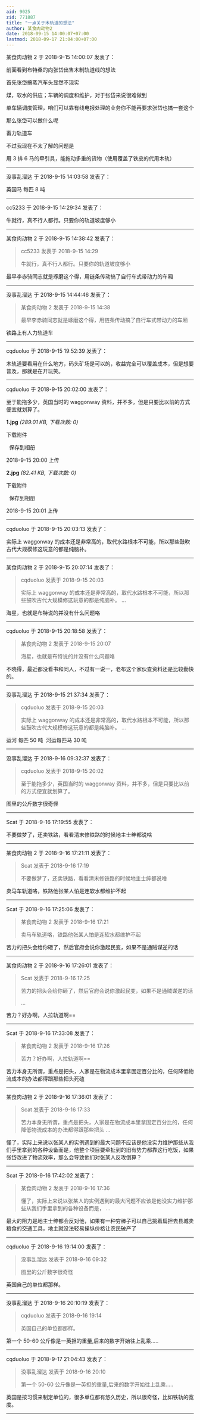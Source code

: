 ```yaml
---
aid: 9025
zid: 771887
title: "一点关于木轨道的想法"
author: 某食肉动物2
date: 2018-09-15 14:00:07+07:00
lastmod: 2018-09-17 21:04:00+07:00
---
```


某食肉动物 2 于 2018-9-15 14:00:07 发表了：

前面看到布特桑的向张岱出售木制轨道线的想法

首先张岱搞蒸汽车头显然不现实

煤，软水的供应；车辆的调度和维护，对于张岱来说很难做到

单车辆调度管理，咱们可以靠有线电报处理的业务你不能再要求张岱也搞一套这个

那么张岱可以做什么呢

畜力轨道车

不过我现在不太了解的问题是

用 3 排 6 马的牵引具，能拖动多重的货物（使用覆盖了铁皮的代用木轨）

---

没事乱溜达 于 2018-9-15 14:03:58 发表了：

英国马 每匹 8 吨

---

cc5233 于 2018-9-15 14:29:34 发表了：

牛就行，真不行人都行。只要你的轨道坡度够小

---

某食肉动物 2 于 2018-9-15 14:38:42 发表了：

> cc5233 发表于 2018-9-15 14:29
>
> 牛就行，真不行人都行。只要你的轨道坡度够小

最早李赤骑同志就是琢磨这个得，用链条传动搞了自行车式带动力的车厢

---

没事乱溜达 于 2018-9-15 14:44:46 发表了：

> 某食肉动物 2 发表于 2018-9-15 14:38
>
> 最早李赤骑同志就是琢磨这个得，用链条传动搞了自行车式带动力的车厢

铁路上有人力轨道车

---

cqduoluo 于 2018-9-15 19:52:39 发表了：

木轨道要看用在什么地方，码头矿场是可以的，收益完全可以覆盖成本，但是想要普及，那就是在开玩笑。

---

cqduoluo 于 2018-9-15 20:02:00 发表了：

至于能拖多少，英国当时的 waggonway 资料，并不多，但是只要比以前的方式便宜就划算了。

**1.jpg** _(289.01 KB, 下载次数: 0)_

下载附件

&nbsp;
保存到相册

2018-9-15 20:00 上传

**2.jpg** _(82.41 KB, 下载次数: 0)_

下载附件

&nbsp;
保存到相册

2018-9-15 20:01 上传

---

cqduoluo 于 2018-9-15 20:03:13 发表了：

实际上 waggonway 的成本还是非常高的，取代水路根本不可能，所以那些鼓吹古代大规模修这玩意的都是纯脑补。

---

某食肉动物 2 于 2018-9-15 20:07:14 发表了：

> cqduoluo 发表于 2018-9-15 20:03
>
> 实际上 waggonway 的成本还是非常高的，取代水路根本不可能，所以那些鼓吹古代大规模修这玩意的都是纯脑补。 ...

海星，也就是布特说的并没有什么问题咯

---

cqduoluo 于 2018-9-15 20:18:58 发表了：

> 某食肉动物 2 发表于 2018-9-15 20:07
>
> 海星，也就是布特说的并没有什么问题咯

不晓得，最近都没看书和同人，不过有一说一，老布这个家伙查资料还是比较勤快的。

---

没事乱溜达 于 2018-9-15 21:37:34 发表了：

> cqduoluo 发表于 2018-9-15 20:03
>
> 实际上 waggonway 的成本还是非常高的，取代水路根本不可能，所以那些鼓吹古代大规模修这玩意的都是纯脑补。 ...

运河 每匹 50 吨&nbsp;&nbsp;河运每匹马 30 吨

---

没事乱溜达 于 2018-9-16 09:32:37 发表了：

> cqduoluo 发表于 2018-9-15 20:02
>
> 至于能拖多少，英国当时的 waggonway 资料，并不多，但是只要比以前的方式便宜就划算了。

图里的公斤数字很奇怪

---

Scat 于 2018-9-16 17:19:55 发表了：

不要做梦了，还卖铁路，看看清末修铁路的时候地主士绅都说啥

---

某食肉动物 2 于 2018-9-16 17:21:11 发表了：

> Scat 发表于 2018-9-16 17:19
>
> 不要做梦了，还卖铁路，看看清末修铁路的时候地主士绅都说啥

卖马车轨道咯，铁路他张某人怕是连软水都维护不起

---

Scat 于 2018-9-16 17:25:06 发表了：

> 某食肉动物 2 发表于 2018-9-16 17:21
>
> 卖马车轨道咯，铁路他张某人怕是连软水都维护不起

苦力的把头会给你砸了，然后官府会说你激起民变，如果不是通贼谋逆的话

---

某食肉动物 2 于 2018-9-16 17:26:01 发表了：

> Scat 发表于 2018-9-16 17:25
>
> 苦力的把头会给你砸了，然后官府会说你激起民变，如果不是通贼谋逆的话
>
> ...

苦力？好办啊，人拉轨道啊==

---

Scat 于 2018-9-16 17:33:08 发表了：

> 某食肉动物 2 发表于 2018-9-16 17:26
>
> 苦力？好办啊，人拉轨道啊==

苦力本身无所谓，重点是把头，人家是在物流成本里拿固定百分比的，任何降低物流成本的办法都得跟那些把头死磕

---

某食肉动物 2 于 2018-9-16 17:36:01 发表了：

> Scat 发表于 2018-9-16 17:33
>
> 苦力本身无所谓，重点是把头，人家是在物流成本里拿固定百分比的，任何降低物流成本的办法都得跟那些把头 ...

懂了，实际上来说以张某人的实例遇到的最大问题不应该是他没实力维护那些从我们手里拿到的各种设备而是，他整个项目要牵扯到的旧有势力都靠这行吃饭，如果张岱改进了物流效率，那么会导致他们对张某人反攻倒算？

---

Scat 于 2018-9-16 17:42:02 发表了：

> 某食肉动物 2 发表于 2018-9-16 17:36
>
> 懂了，实际上来说以张某人的实例遇到的最大问题不应该是他没实力维护那些从我们手里拿到的各种设备而是， ...

最大的阻力是地主士绅都会反对他，如果有一种穷棒子可以自己挑着扁担去县城卖粮食的交通工具，地主就没法轻易操纵价格让农民破产了

---

cqduoluo 于 2018-9-16 19:14:00 发表了：

> 没事乱溜达 发表于 2018-9-16 09:32
>
> 图里的公斤数字很奇怪

英国自己的单位都那样。

---

没事乱溜达 于 2018-9-16 20:10:19 发表了：

> cqduoluo 发表于 2018-9-16 19:14
>
> 英国自己的单位都那样。

第一个 50-60 公斤像是一英担的重量,后来的数字开始往上乱乘.....

---

cqduoluo 于 2018-9-17 21:04:43 发表了：

> 没事乱溜达 发表于 2018-9-16 20:10
>
> 第一个 50-60 公斤像是一英担的重量,后来的数字开始往上乱乘.....

英国是按习惯来制定单位的，很多单位都有悠久历史，所以很奇怪，比如铁轨的宽度。

---

